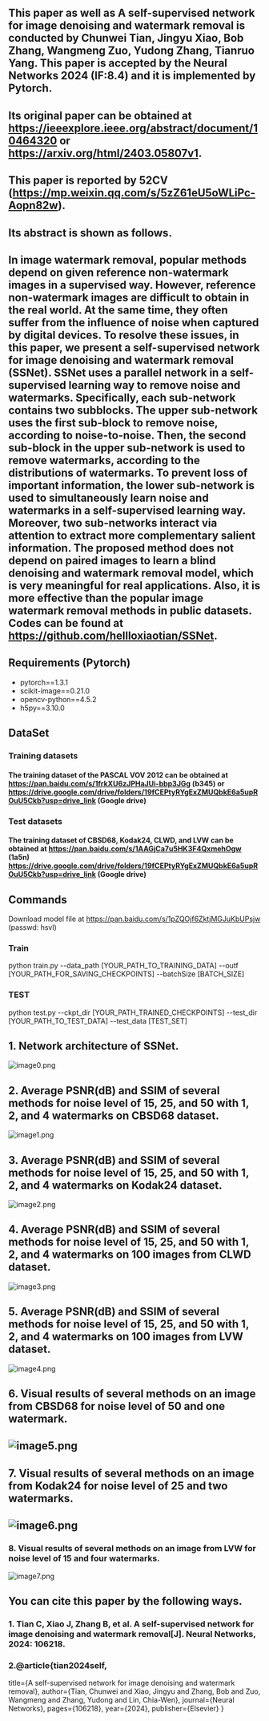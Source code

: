 ## This paper as well as  A self-supervised network for image denoising and watermark removal is conducted by Chunwei Tian, Jingyu Xiao, Bob Zhang, Wangmeng Zuo, Yudong Zhang, Tianruo Yang. This  paper is accepted by the Neural Networks 2024 (IF:8.4) and it is implemented by Pytorch. 

## Its original paper can be obtained at https://ieeexplore.ieee.org/abstract/document/10464320 or https://arxiv.org/html/2403.05807v1.
## This paper is reported by 52CV (https://mp.weixin.qq.com/s/5zZ61eU5oWLiPc-Aopn82w).

## Its abstract is shown as follows.

## In image watermark removal, popular methods depend on given reference non-watermark images in a supervised way. However, reference non-watermark images are difficult to obtain in the real world. At the same time, they often suffer from the influence of noise when captured by digital devices. To resolve these issues, in this paper, we present a self-supervised network for image denoising and watermark removal (SSNet). SSNet uses a parallel network in a self-supervised learning way to remove noise and watermarks. Specifically, each sub-network contains two subblocks. The upper sub-network uses the first sub-block to remove noise, according to noise-to-noise. Then, the second sub-block in the upper sub-network is used to remove watermarks, according to the distributions of watermarks. To prevent loss of important information, the lower sub-network is used to simultaneously learn noise and watermarks in a self-supervised learning way. Moreover, two sub-networks interact via attention to extract more complementary salient information. The proposed method does not depend on paired images to learn a blind denoising and watermark removal model, which is very meaningful for real applications. Also, it is more effective than the popular image watermark removal methods in public datasets. Codes can be found at https://github.com/hellloxiaotian/SSNet.

## Requirements (Pytorch)

* pytorch==1.3.1
* scikit-image==0.21.0
* opencv-python==4.5.2
* h5py==3.10.0

## DataSet

### Training datasets

#### The training dataset of the PASCAL VOV 2012 can be obtained at https://pan.baidu.com/s/1frkXU6zJPHaJUi-bbp3JGg (b345) or https://drive.google.com/drive/folders/19fCEPtyRYgExZMUQbkE6a5upROuU5Ckb?usp=drive_link (Google drive)

### Test datasets

#### The training dataset of CBSD68, Kodak24, CLWD, and LVW can be obtained at https://pan.baidu.com/s/1AAGjCa7u5HK3F4QxmehOgw (1a5n) https://drive.google.com/drive/folders/19fCEPtyRYgExZMUQbkE6a5upROuU5Ckb?usp=drive_link (Google drive)

## Commands

Download model file at https://pan.baidu.com/s/1pZQOjf6ZktjMGJuKbUPsjw  (passwd: hsvl)

### Train

python train.py --data_path [YOUR_PATH_TO_TRAINING_DATA] --outf [YOUR_PATH_FOR_SAVING_CHECKPOINTS] --batchSize [BATCH_SIZE]

### TEST

python test.py --ckpt_dir [YOUR_PATH_TRAINED_CHECKPOINTS] --test_dir [YOUR_PATH_TO_TEST_DATA] --test_data [TEST_SET]

## 1. Network architecture of SSNet.

![image0.png](assets/image0.png)

## 2. Average PSNR(dB) and SSIM of several methods for noise level of 15, 25, and 50 with 1, 2, and 4 watermarks on CBSD68 dataset.  

![image1.png](assets/image1.png)

## 3. Average PSNR(dB) and SSIM of several methods for noise level of 15, 25, and 50 with 1, 2, and 4 watermarks on Kodak24 dataset.  

![image2.png](assets/image2.png)

## 4. Average PSNR(dB) and SSIM of several methods for noise level of 15, 25, and 50 with 1, 2, and 4 watermarks on 100 images from CLWD dataset.

![image3.png](assets/image3.png)

## 5. Average PSNR(dB) and SSIM of several methods for noise level of 15, 25, and 50 with 1, 2, and 4 watermarks on 100 images from LVW dataset.

![image4.png](assets/image4.png)

## 6. Visual results of several methods on an image from CBSD68 for noise level of 50 and one watermark.

## ![image5.png](assets/image5.png)

## 7. Visual results of several methods on an image from Kodak24 for noise level of 25 and two watermarks.

## ![image6.png](assets/image6.png)

### 8. Visual results of several methods on an image from LVW for noise level of 15 and four watermarks.

![image7.png](assets/image7.png)



## You can cite this paper by the following ways.

### 1. Tian C, Xiao J, Zhang B, et al. A self-supervised network for image denoising and watermark removal[J]. Neural Networks, 2024: 106218.

### 2.@article{tian2024self,
  title={A self-supervised network for image denoising and watermark removal},
  author={Tian, Chunwei and Xiao, Jingyu and Zhang, Bob and Zuo, Wangmeng and Zhang, Yudong and Lin, Chia-Wen},
  journal={Neural Networks},
  pages={106218},
  year={2024},
  publisher={Elsevier}
}
